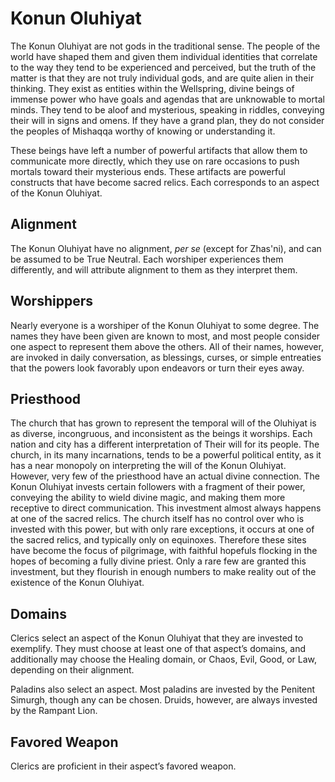 # Konun Oluhiyat
The Konun Oluhiyat are not gods in the traditional sense. The people of the world have shaped them and given them individual identities that correlate to the way they tend to be experienced and perceived, but the truth of the matter is that they are not truly individual gods, and are quite alien in their thinking. They exist as entities within the Wellspring, divine beings of immense power who have goals and agendas that are unknowable to mortal minds. They tend to be aloof and mysterious, speaking in riddles, conveying their will in signs and omens. If they have a grand plan, they do not consider the peoples of Mishaqqa worthy of knowing or understanding it.

These beings have left a number of powerful artifacts that allow them to communicate more directly, which they use on rare occasions to push mortals toward their mysterious ends. These artifacts are powerful constructs that have become sacred relics. Each corresponds to an aspect of the Konun Oluhiyat.

## Alignment
The Konun Oluhiyat have no alignment, *per se* (except for Zhas'ni), and can be assumed to be True Neutral. Each worshiper experiences them differently, and will attribute alignment to them as they interpret them.

## Worshippers
Nearly everyone is a worshiper of the Konun Oluhiyat to some degree. The names they have been given are known to most, and most people consider one aspect to represent them above the others.  All of their names, however, are invoked in daily conversation, as blessings, curses, or simple entreaties that the powers look favorably upon endeavors or turn their eyes away.

## Priesthood
The church that has grown to represent the temporal will of the Oluhiyat is as diverse, incongruous, and inconsistent as the beings it worships. Each nation and city has a different interpretation of Their will for its people. The church, in its many incarnations, tends to be a powerful political entity, as it has a near monopoly on interpreting the will of the Konun Oluhiyat. However, very few of the priesthood have an actual divine connection.  The Konun Oluhiyat invests certain followers with a fragment of their power, conveying the ability to wield divine magic, and making them more receptive to direct communication. This investment almost always happens at one of the sacred relics. The church itself has no control over who is invested with this power, but with only rare exceptions, it occurs at one of the sacred relics, and typically only on equinoxes. Therefore these sites have become the focus of pilgrimage, with faithful hopefuls flocking in the hopes of becoming a fully divine priest. Only a rare few are granted this investment, but they flourish in enough numbers to make reality out of the existence of the Konun Oluhiyat.

## Domains
Clerics select an aspect of the Konun Oluhiyat that they are invested to exemplify. They must choose at least one of that aspect’s domains, and additionally may choose the Healing domain, or Chaos, Evil, Good, or Law, depending on their alignment.

Paladins also select an aspect. Most paladins are invested by the Penitent Simurgh, though any can be chosen. Druids, however, are always invested by the Rampant Lion.

## Favored Weapon
Clerics are proficient in their aspect’s favored weapon.